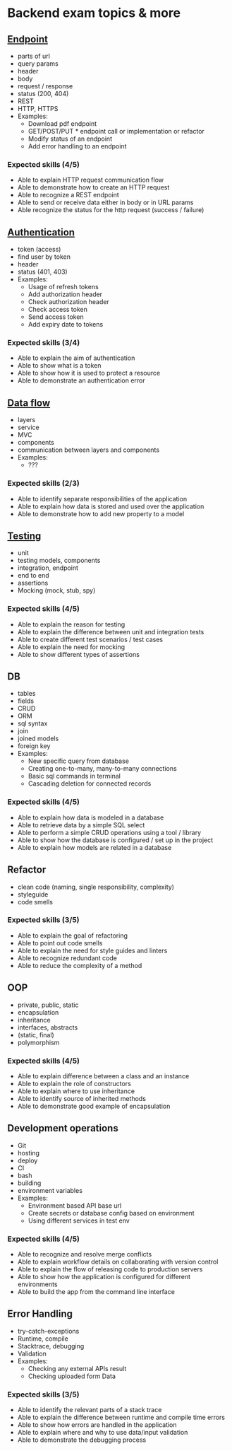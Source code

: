 # Backend exam topics & more

## [Endpoint](https://github.com/green-fox-academy/Konock/blob/master/final_exam_preparation/Endpoint.md)
  - parts of url
  - query params
  - header
  - body
  - request / response
  - status (200, 404)
  - REST
  - HTTP, HTTPS
  - Examples:
    - Download pdf endpoint
    - GET/POST/PUT * endpoint call or implementation or refactor
    - Modify status of an endpoint
    - Add error handling to an endpoint

### Expected skills (4/5)

  - Able to explain HTTP request communication flow
  - Able to demonstrate how to create an HTTP request
  - Able to recognize a REST endpoint
  - Able to send or receive data either in body or in URL params
  - Able recognize the status for the http request (success / failure)

## [Authentication](https://github.com/green-fox-academy/Konock/blob/master/final_exam_preparation/Authentication.md)

  - token (access)
  - find user by token
  - header
  - status (401, 403)
  - Examples:
    - Usage of refresh tokens
    - Add authorization header
    - Check authorization header
    - Check access token
    - Send access token
    - Add expiry date to tokens

### Expected skills (3/4)

  - Able to explain the aim of authentication
  - Able to show what is a token
  - Able to show how it is used to protect a resource
  - Able to demonstrate an authentication error

## [Data flow](https://github.com/green-fox-academy/Konock/blob/master/final_exam_preparation/Data%20flow.md)
  - layers
  - service
  - MVC
  - components
  - communication between layers and components
  - Examples:
    - ???

### Expected skills (2/3)

  - Able to identify separate responsibilities of the application
  - Able to explain how data is stored and used over the application
  - Able to demonstrate how to add new property to a model

## [Testing](https://github.com/green-fox-academy/Konock/blob/master/final_exam_preparation/Testing.md)

  - unit
  - testing models, components
  - integration, endpoint
  - end to end
  - assertions
  - Mocking (mock, stub, spy)

### Expected skills (4/5)

  - Able to explain the reason for testing
  - Able to explain the difference between unit and integration tests
  - Able to create different test scenarios / test cases
  - Able to explain the need for mocking
  - Able to show different types of assertions

## DB

  - tables
  - fields
  - CRUD
  - ORM
  - sql syntax
  - join
  - joined models
  - foreign key
  - Examples:
    - New specific query from database
    - Creating one-to-many, many-to-many connections
    - Basic sql commands in terminal
    - Cascading deletion for connected records

### Expected skills (4/5)

  - Able to explain how data is modeled in a database
  - Able to retrieve data by a simple SQL select
  - Able to perform a simple CRUD operations using a tool / library
  - Able to show how the database is configured / set up in the project
  - Able to explain how models are related in a database

## Refactor

  - clean code (naming, single responsibility, complexity)
  - styleguide
  - code smells

### Expected skills (3/5)

  - Able to explain the goal of refactoring
  - Able to point out code smells
  - Able to explain the need for style guides and linters
  - Able to recognize redundant code
  - Able to reduce the complexity of a method

## OOP

  - private, public, static
  - encapsulation
  - inheritance
  - interfaces, abstracts
  - (static, final)
  - polymorphism

### Expected skills (4/5)

  - Able to explain difference between a class and an instance
  - Able to explain the role of constructors
  - Able to explain where to use inheritance
  - Able to identify source of inherited methods
  - Able to demonstrate good example of encapsulation

## Development operations

  - Git
  - hosting
  - deploy
  - CI
  - bash
  - building
  - environment variables
  - Examples:
    - Environment based API base url
    - Create secrets or database config based on environment
    - Using different services in test env

### Expected skills (4/5)

  - Able to recognize and resolve merge conflicts
  - Able to explain workflow details on collaborating with version control
  - Able to explain the flow of releasing code to production servers
  - Able to show how the application is configured for different environments
  - Able to build the app from the command line interface

## Error Handling

  - try-catch-exceptions
  - Runtime, compile
  - Stacktrace, debugging
  - Validation
  - Examples:
    - Checking any external APIs result
    - Checking uploaded form Data

### Expected skills (3/5)

  - Able to identify the relevant parts of a stack trace
  - Able to explain the difference between runtime and compile time errors
  - Able to show how errors are handled in the application
  - Able to explain where and why to use data/input validation
  - Able to demonstrate the debugging process
